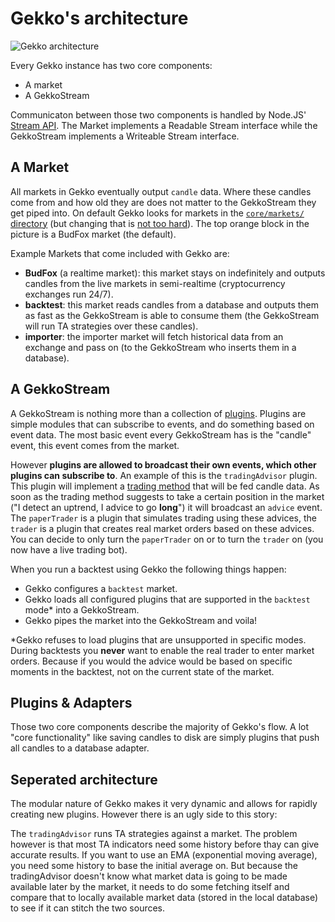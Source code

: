 # Gekko's architecture

![Gekko architecture](https://wizb.it/gekko/static/architecture.jpg)

Every Gekko instance has two core components:

- A market
- A GekkoStream

Communicaton between those two components is handled by Node.JS' [Stream API](https://nodejs.org/api/stream.html). The Market implements a Readable Stream interface while the GekkoStream implements a Writeable Stream interface.

## A Market

All markets in Gekko eventually output `candle` data. Where these candles come from and how old they are does not matter to the GekkoStream they get piped into. On default Gekko looks for markets in the [`core/markets/` directory](https://github.com/askmike/gekko/tree/stable/core/markets) (but changing that is [not too hard](https://github.com/askmike/gekko/blob/72a858339afb5a856179c716ec4ea13070a6c87c/gekko.js#L48-L49)). The top orange block in the picture is a BudFox market (the default).

Example Markets that come included with Gekko are:

- **BudFox** (a realtime market): this market stays on indefinitely and outputs candles from the live markets in semi-realtime (cryptocurrency exchanges run 24/7).
- **backtest**: this market reads candles from a database and outputs them as fast as the GekkoStream is able to consume them (the GekkoStream will run TA strategies over these candles).
- **importer**: the importer market will fetch historical data from an exchange and pass on (to the GekkoStream who inserts them in a database).

## A GekkoStream

A GekkoStream is nothing more than a collection of [plugins](https://github.com/askmike/gekko/blob/stable/docs/Plugins.md). Plugins are simple modules that can subscribe to events, and do something based on event data. The most basic event every GekkoStream has is the "candle" event, this event comes from the market.

However **plugins are allowed to broadcast their own events, which other plugins can subscribe to**. An example of this is the `tradingAdvisor` plugin. This plugin will implement a [trading method](https://github.com/askmike/gekko/blob/stable/docs/Trading_methods.md) that will be fed candle data. As soon as the trading method suggests to take a certain position in the market ("I detect an uptrend, I advice to go **long**") it will broadcast an `advice` event. The `paperTrader` is a plugin that simulates trading using these advices, the `trader` is a plugin that creates real market orders based on these advices. You can decide to only turn the `paperTrader` on or to turn the `trader` on (you now have a live trading bot).

When you run a backtest using Gekko the following things happen:

- Gekko configures a `backtest` market.
- Gekko loads all configured plugins that are supported in the `backtest` mode* into a GekkoStream.
- Gekko pipes the market into the GekkoStream and voila!

\*Gekko refuses to load plugins that are unsupported in specific modes. During backtests you **never** want to enable the real trader to enter market orders. Because if you would the advice would be based on specific moments in the backtest, not on the current state of the market.

## Plugins & Adapters

Those two core components describe the majority of Gekko's flow. A lot "core functionality" like saving candles to disk are simply plugins that push all candles to a database adapter.

## Seperated architecture

The modular nature of Gekko makes it very dynamic and allows for rapidly creating new plugins. However there is an ugly side to this story:

The `tradingAdvisor` runs TA strategies against a market. The problem however is that most TA indicators need some history before thay can give accurate results. If you want to use an EMA (exponential moving average), you need some history to base the initial average on. But because the tradingAdvisor doesn't know what market data is going to be made available later by the market, it needs to do some fetching itself and compare that to locally available market data (stored in the local database) to see if it can stitch the two sources.